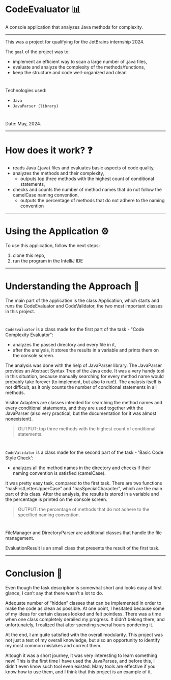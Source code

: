 # CodeEvaluator 📊

A console application that analyzes Java methods for complexity.

---

This was a project for qualifying for the JetBrains internship 2024.

The ``goal`` of the project was to:
- implement an efficient way to scan a large number of .java files,
- evaluate and analyze the complexity of the methods/functions,
- keep the structure and code well-organized and clean
#
Technologies used: 
- ``Java``
- ``JavaParser (library)``
#
Date: May, 2024.

---

# How does it work? ❓
- reads Java (.java) files and evaluates basic aspects of code quality,
- analyzes the methods and their complexity,
  - outputs top three methods with the highest count of conditional statements,
- checks and counts the number of method names that do not follow the camelCase naming convention,
  - outputs the percentage of methods that do not adhere to the naming convention

---

# Using the Application ⚙️

To use this application, follow the next steps:
1) clone this repo,
2) run the program in the IntelliJ IDE 

---

# Understanding the Approach 🎯

The main part of the application is the class Application, which starts and runs the CodeEvaluator and CodeValidator, the two most important classes in this project.
#
``CodeEvaluator`` is a class made for the first part of the task - "Code Complexity Evaluator":
- analyzes the passed directory and every file in it,
- after the analysis, it stores the results in a variable and prints them on the console screen.

The analysis was done with the help of JavaParser library. The JavaParser provides an Abstract Syntax Tree of the Java code. It was a very handy tool in this situation, because manually searching for every method name would probably take forever (to implement, but also to run!). The analysis itself is not difficult, as it only counts the number of conditional statements in all methods. 

Visitor Adapters are classes intended for searching the method names and every conditional statements, and they are used together with the JavaParser (also very practical, but the documentation for it was almost nonexistent).
> OUTPUT: top three methods with the highest count of conditional statements.
#
``CodeValidator`` is a class made for the second part of the task - 'Basic Code Style Check':
- analyzes all the method names in the directory and checks if their naming convention is satisfied (camelCase).

It was pretty easy task, compared to the first task. There are two functions "hasFirstLetterUpperCase" and "hasSpecialCharacter", which are the main part of this class. After the analysis, the results is stored in a variable and the percentage is printed on the console screen.
> OUTPUT: the percentage of methods that do not adhere to the specified naming convention. 
#
FileManager and DirectoryParser are additional classes that handle the file management. 

EvaluationResult is an small class that presents the result of the first task.

---

# Conclusion 📝

Even though the task description is somewhat short and looks easy at first glance, I can’t say that there wasn’t a lot to do.

Adequate number of “hidden” classes that can be implemented in order to make the code as clean as possible. At one point, I hesitated because some of my ideas for certain classes looked and felt pointless. There was a time when one class completely derailed my progress. It didn’t belong there, and unfortunately, I realized that after spending several hours pondering it.

At the end, I am quite satisfied with the overall modularity.
This project was not just a test of my overall knowledge, but also an opportunity to identify my most common mistakes and correct them.

Altough it was a short journey, it was very interesting to learn something new! This is the first time I have used the JavaParses, and before this, I didn't even know such tool even existed. Many tools are effective if you know how to use them, and I think that this project is an example of it. 
